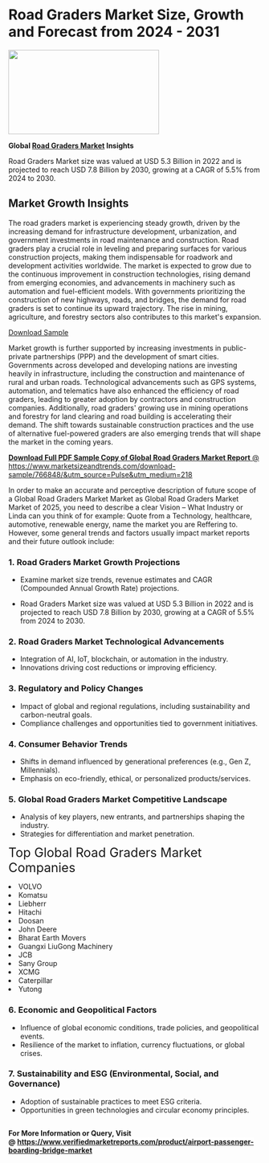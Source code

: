 <H1>Road Graders Market Size, Growth and Forecast from 2024 - 2031</H1><img class="aligncenter size-medium wp-image-584254" src="https://thirdeyenews.in/wp-content/uploads/2024/09/Global-Market-Research-300x168.jpeg" alt="" width="300" height="168" /><p><strong>Global&nbsp;<a href="https://www.marketsizeandtrends.com/download-sample/766848/&amp;utm_source=Pulse&amp;utm_medium=218">Road Graders Market</a> Insights</strong></p><p>Road Graders Market size was valued at USD 5.3 Billion in 2022 and is projected to reach USD 7.8 Billion by 2030, growing at a CAGR of 5.5% from 2024 to 2030.</p><p><h2>Market Growth Insights</h2> <p>The road graders market is experiencing steady growth, driven by the increasing demand for infrastructure development, urbanization, and government investments in road maintenance and construction. Road graders play a crucial role in leveling and preparing surfaces for various construction projects, making them indispensable for roadwork and development activities worldwide. The market is expected to grow due to the continuous improvement in construction technologies, rising demand from emerging economies, and advancements in machinery such as automation and fuel-efficient models. With governments prioritizing the construction of new highways, roads, and bridges, the demand for road graders is set to continue its upward trajectory. The rise in mining, agriculture, and forestry sectors also contributes to this market's expansion.</p> <p><a href="#" class="download-sample">Download Sample</a></p> <p>Market growth is further supported by increasing investments in public-private partnerships (PPP) and the development of smart cities. Governments across developed and developing nations are investing heavily in infrastructure, including the construction and maintenance of rural and urban roads. Technological advancements such as GPS systems, automation, and telematics have also enhanced the efficiency of road graders, leading to greater adoption by contractors and construction companies. Additionally, road graders' growing use in mining operations and forestry for land clearing and road building is accelerating their demand. The shift towards sustainable construction practices and the use of alternative fuel-powered graders are also emerging trends that will shape the market in the coming years.</p> <p><a href="#" class="get-more"></p><p><span class=""><strong>Download Full PDF Sample Copy of Global Road Graders Market Report</strong> @ <a href="https://www.marketsizeandtrends.com/download-sample/766848/&amp;utm_source=Pulse&amp;utm_medium=218" target="_blank">https://www.marketsizeandtrends.com/download-sample/766848/&amp;utm_source=Pulse&amp;utm_medium=218</a></span></p><p>In order to make an accurate and perceptive description of future scope of a Global&nbsp;Road Graders Market Market as Global&nbsp;Road Graders Market Market of 2025, you need to describe a clear Vision &ndash; What Industry or Linda can you think of for example: Quote from a Technology, healthcare, automotive, renewable energy, name the market you are Reffering to. However, some general trends and factors usually impact market reports and their future outlook include:</p><h3>1.&nbsp;<strong>Road Graders Market Growth Projections</strong></h3><ul><li>Examine market size trends, revenue estimates and CAGR (Compounded Annual Growth Rate) projections.</li><li><p>Road Graders Market size was valued at USD 5.3 Billion in 2022 and is projected to reach USD 7.8 Billion by 2030, growing at a CAGR of 5.5% from 2024 to 2030.</p></li></ul><h3>2.&nbsp;<strong>Road Graders Market Technological Advancements</strong></h3><ul><li>Integration of AI, IoT, blockchain, or automation in the industry.</li><li>Innovations driving cost reductions or improving efficiency.</li></ul><h3>3.&nbsp;<strong>Regulatory and Policy Changes</strong></h3><ul><li>Impact of global and regional regulations, including sustainability and carbon-neutral goals.</li><li>Compliance challenges and opportunities tied to government initiatives.</li></ul><h3>4.&nbsp;<strong>Consumer Behavior Trends</strong></h3><ul><li>Shifts in demand influenced by generational preferences (e.g., Gen Z, Millennials).</li><li>Emphasis on eco-friendly, ethical, or personalized products/services.</li></ul><h3>5.&nbsp;<strong>Global Road Graders Market Competitive Landscape</strong></h3><ul><li>Analysis of key players, new entrants, and partnerships shaping the industry.</li><li>Strategies for differentiation and market penetration.</li></ul><p data-pm-slice="1 1 []"><span style="color: inherit; font-family: inherit; font-size: 25px;">Top Global Road Graders Market Companies</span></p><div class="" data-test-id=""><p><li>VOLVO</li><li> Komatsu</li><li> Liebherr</li><li> Hitachi</li><li> Doosan</li><li> John Deere</li><li> Bharat Earth Movers</li><li> Guangxi LiuGong Machinery</li><li> JCB</li><li> Sany Group</li><li> XCMG</li><li> Caterpillar</li><li> Yutong</li></p></div><h3>6.&nbsp;<strong>Economic and Geopolitical Factors</strong></h3><ul><li>Influence of global economic conditions, trade policies, and geopolitical events.</li><li>Resilience of the market to inflation, currency fluctuations, or global crises.</li></ul><h3>7.&nbsp;<strong>Sustainability and ESG (Environmental, Social, and Governance)</strong></h3><ul><li>Adoption of sustainable practices to meet ESG criteria.</li><li>Opportunities in green technologies and circular economy principles.</li></ul><h2><strong style="font-size: 14px;">For More Information or Query, Visit @&nbsp;</strong><a style="background-color: #ffffff; font-size: 14px;" href="https://www.marketsizeandtrends.com/report/road-graders-market/" target="_blank">https://www.verifiedmarketreports.com/product/airport-passenger-boarding-bridge-market</a></h2>
